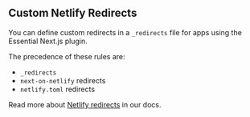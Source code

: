 ## Custom Netlify Redirects

You can define custom redirects in a `_redirects` file for apps using the Essential Next.js plugin.

The precedence of these rules are:

- `_redirects`
- `next-on-netlify` redirects
- `netlify.toml` redirects

Read more about [Netlify redirects](https://docs.netlify.com/routing/redirects/) in our docs.
